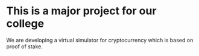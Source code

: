 # This is a major project for our college
We are developing a virtual simulator for cryptocurrency which is based on proof of stake.
